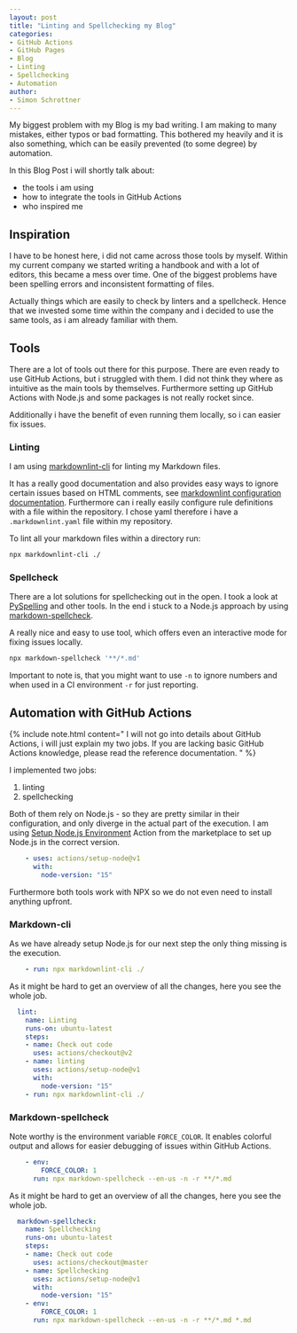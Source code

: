 ```yaml
---
layout: post
title: "Linting and Spellchecking my Blog"
categories: 
- GitHub Actions
- GitHub Pages
- Blog
- Linting
- Spellchecking
- Automation
author:
- Simon Schrottner
---
```


My biggest problem with my Blog is my bad writing.
I am making to many mistakes, either typos or bad formatting.
This bothered my heavily and it is also something, which can be easily prevented (to some degree) by automation.

In this Blog Post i will shortly talk about:

- the tools i am using
- how to integrate the tools in GitHub Actions
- who inspired me

## Inspiration

I have to be honest here, i did not came across those tools by myself.
Within my current company we started writing a handbook and with a lot of editors, this became a mess over time.
One of the biggest problems have been spelling errors and inconsistent formatting of files.

Actually things which are easily to check by linters and a spellcheck.
Hence that we invested some time within the company and i decided to use the same tools, as i am already familiar with them.

## Tools

There are a lot of tools out there for this purpose.
There are even ready to use GitHub Actions, but i struggled with them.
I did not think they where as intuitive as the main tools by themselves.
Furthermore setting up GitHub Actions with Node.js and some packages is not really rocket since.

Additionally i have the benefit of even running them locally, so i can easier fix issues.

### Linting

I am using [markdownlint-cli](https://github.com/igorshubovych/markdownlint-cli) for linting my Markdown files.

It has a really good documentation and also provides easy ways to ignore certain issues based on HTML comments, see [markdownlint configuration documentation](https://github.com/DavidAnson/markdownlint#configuration).
Furthermore can i really easily configure rule definitions with a file within the repository.
I chose yaml therefore i have a `.markdownlint.yaml` file within my repository.

To lint all your markdown files within a directory run:

```bash
npx markdownlint-cli ./
```

### Spellcheck

There are a lot solutions for spellchecking out in the open.
I took a look at [PySpelling](https://facelessuser.github.io/pyspelling/) and other tools.
In the end i stuck to a Node.js approach by using [markdown-spellcheck](https://github.com/lukeapage/node-markdown-spellcheck).

A really nice and easy to use tool, which offers even an interactive mode for fixing issues locally.

```bash
npx markdown-spellcheck '**/*.md'
```

Important to note is, that you might want to use `-n` to ignore numbers and when used in a CI environment `-r` for just reporting.

## Automation with GitHub Actions

{% include note.html content="
I will not go into details about GitHub Actions, i will just explain my two jobs.
If you are lacking basic GitHub Actions knowledge, please read the reference documentation.
" %}

I implemented two jobs:

1. linting
2. spellchecking

Both of them rely on Node.js - so they are pretty similar in their configuration, and only diverge in the actual part of the execution.
I am using [Setup Node.js Environment](https://github.com/marketplace/actions/setup-node-js-environment) Action from the marketplace to set up Node.js in the correct version.

```yaml
    - uses: actions/setup-node@v1
      with:
        node-version: "15"
```

Furthermore both tools work with NPX so we do not even need to install anything upfront.

### Markdown-cli

As we have already setup Node.js for our next step the only thing missing is the execution.

```yaml
    - run: npx markdownlint-cli ./
```

As it might be hard to get an overview of all the changes, here you see the whole job.

```yaml
  lint:
    name: Linting
    runs-on: ubuntu-latest
    steps:
    - name: Check out code
      uses: actions/checkout@v2
    - name: linting  
      uses: actions/setup-node@v1
      with:
        node-version: "15"
    - run: npx markdownlint-cli ./
```

### Markdown-spellcheck

Note worthy is the environment variable `FORCE_COLOR`.
It enables colorful output and allows for easier debugging of issues within GitHub Actions.

```yaml
    - env:
        FORCE_COLOR: 1
      run: npx markdown-spellcheck --en-us -n -r **/*.md
```

As it might be hard to get an overview of all the changes, here you see the whole job.

```yaml
  markdown-spellcheck:
    name: Spellchecking
    runs-on: ubuntu-latest
    steps:
    - name: Check out code
      uses: actions/checkout@master  
    - name: Spellchecking
      uses: actions/setup-node@v1
      with:
        node-version: "15"
    - env:
        FORCE_COLOR: 1
      run: npx markdown-spellcheck --en-us -n -r **/*.md *.md
```

